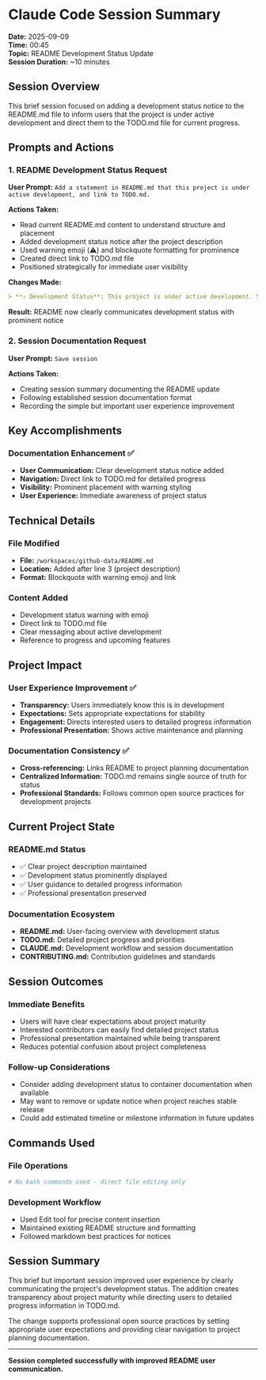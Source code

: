 # Claude Code Session Summary

**Date:** 2025-09-09  
**Time:** 00:45  
**Topic:** README Development Status Update  
**Session Duration:** ~10 minutes

## Session Overview

This brief session focused on adding a development status notice to the README.md file to inform users that the project is under active development and direct them to the TODO.md file for current progress.

## Prompts and Actions

### 1. README Development Status Request
**User Prompt:** `Add a statement in README.md that this project is under active development, and link to TODO.md.`

**Actions Taken:**
- Read current README.md content to understand structure and placement
- Added development status notice after the project description
- Used warning emoji (⚠️) and blockquote formatting for prominence
- Created direct link to TODO.md file
- Positioned strategically for immediate user visibility

**Changes Made:**
```markdown
> **⚠️ Development Status**: This project is under active development. See [TODO.md](TODO.md) for current progress and upcoming features.
```

**Result:** README now clearly communicates development status with prominent notice

### 2. Session Documentation Request
**User Prompt:** `Save session`

**Actions Taken:**
- Creating session summary documenting the README update
- Following established session documentation format
- Recording the simple but important user experience improvement

## Key Accomplishments

### Documentation Enhancement ✅
- **User Communication:** Clear development status notice added
- **Navigation:** Direct link to TODO.md for detailed progress
- **Visibility:** Prominent placement with warning styling
- **User Experience:** Immediate awareness of project status

## Technical Details

### File Modified
- **File:** `/workspaces/github-data/README.md`
- **Location:** Added after line 3 (project description)
- **Format:** Blockquote with warning emoji and link

### Content Added
- Development status warning with emoji
- Direct link to TODO.md file
- Clear messaging about active development
- Reference to progress and upcoming features

## Project Impact

### User Experience Improvement ✅
- **Transparency:** Users immediately know this is in development
- **Expectations:** Sets appropriate expectations for stability
- **Engagement:** Directs interested users to detailed progress information
- **Professional Presentation:** Shows active maintenance and planning

### Documentation Consistency ✅
- **Cross-referencing:** Links README to project planning documentation
- **Centralized Information:** TODO.md remains single source of truth for status
- **Professional Standards:** Follows common open source practices for development projects

## Current Project State

### README.md Status
- ✅ Clear project description maintained
- ✅ Development status prominently displayed
- ✅ User guidance to detailed progress information
- ✅ Professional presentation preserved

### Documentation Ecosystem
- **README.md:** User-facing overview with development status
- **TODO.md:** Detailed project progress and priorities
- **CLAUDE.md:** Development workflow and session documentation
- **CONTRIBUTING.md:** Contribution guidelines and standards

## Session Outcomes

### Immediate Benefits
- Users will have clear expectations about project maturity
- Interested contributors can easily find detailed project status
- Professional presentation maintained while being transparent
- Reduces potential confusion about project completeness

### Follow-up Considerations
- Consider adding development status to container documentation when available
- May want to remove or update notice when project reaches stable release
- Could add estimated timeline or milestone information in future updates

## Commands Used

### File Operations
```bash
# No bash commands used - direct file editing only
```

### Development Workflow
- Used Edit tool for precise content insertion
- Maintained existing README structure and formatting
- Followed markdown best practices for notices

## Session Summary

This brief but important session improved user experience by clearly communicating the project's development status. The addition creates transparency about project maturity while directing users to detailed progress information in TODO.md.

The change supports professional open source practices by setting appropriate user expectations and providing clear navigation to project planning documentation.

---

**Session completed successfully with improved README user communication.**